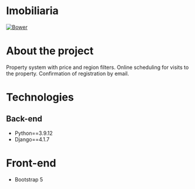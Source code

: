 # Imobiliaria
[![Bower](https://img.shields.io/bower/l/django)](https://github.com/ricardoramospereira/Imobiliaria/blob/main/LICENSE)

# About the project
Property system with price and region filters. Online scheduling for visits to the property.
Confirmation of registration by email.

# Technologies
## Back-end
* Python==3.9.12
* Django==4.1.7

# Front-end
* Bootstrap 5
